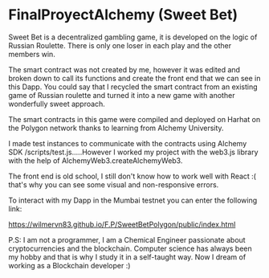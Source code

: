 # FinalProyectAlchemy (Sweet Bet)

Sweet Bet is a decentralized gambling game, it is developed on the logic of Russian Roulette. There is only one loser in each play and the other members win.

The smart contract was not created by me, however it was edited and broken down to call its functions and create the front end that we can see in this Dapp. You could say that I recycled the smart contract from an existing game of Russian roulette and turned it into a new game with another wonderfully sweet approach.

The smart contracts in this game were compiled and deployed on Harhat on the Polygon network thanks to learning from Alchemy University.

I made test instances to communicate with the contracts using Alchemy SDK /scripts/test.js.....However I worked my project with the web3.js library with the help of AlchemyWeb3.createAlchemyWeb3.

The front end is old school, I still don't know how to work well with React :( that's why you can see some visual and non-responsive errors.

To interact with my Dapp in the Mumbai testnet you can enter the following link:

https://wilmervn83.github.io/F.P/SweetBetPolygon/public/index.html







P.S: I am not a programmer, I am a Chemical Engineer passionate about cryptocurrencies and the blockchain. Computer science has always been my hobby and that is why I study it in a self-taught way. Now I dream of working as a Blockchain developer :)
